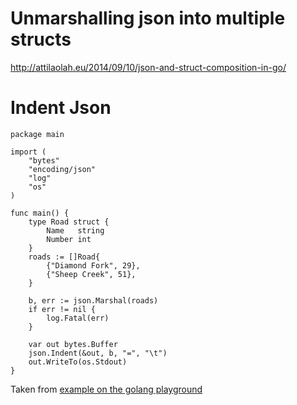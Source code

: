 
# Unmarshalling json into multiple structs

http://attilaolah.eu/2014/09/10/json-and-struct-composition-in-go/


# Indent Json

```
package main

import (
	"bytes"
	"encoding/json"
	"log"
	"os"
)

func main() {
	type Road struct {
		Name   string
		Number int
	}
	roads := []Road{
		{"Diamond Fork", 29},
		{"Sheep Creek", 51},
	}

	b, err := json.Marshal(roads)
	if err != nil {
		log.Fatal(err)
	}

	var out bytes.Buffer
	json.Indent(&out, b, "=", "\t")
	out.WriteTo(os.Stdout)
}
```

Taken from [example on the golang playground](https://golang.org/pkg/encoding/json/#example_Indent)
